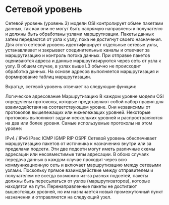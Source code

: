 # Сетевой уровень

Сетевой уровень (уровень 3) модели OSI контролирует обмен пакетами данных, так как они не могут быть напрямую направлены к получателю и должны быть обработаны узлами маршрутизации. Пакеты данных затем передаются от узла к узлу, пока не достигнут своего назначения. Для этого сетевой уровень идентифицирует отдельные сетевые узлы, устанавливает и закрывает соединительные каналы и отвечает за маршрутизацию и контроль потока данных. При отправке пакетов оцениваются адреса и данные маршрутизируются через сеть от узла к узлу. В общем случае, в узлах выше L3 обычно не происходит обработка данных. На основе адресов выполняется маршрутизация и формирование таблиц маршрутизации.

Вкратце, сетевой уровень отвечает за следующие функции:

Логическое адресование
Маршрутизацию
В каждом уровне модели OSI определены протоколы, которые представляют собой набор правил для взаимодействия на соответствующем уровне. Они независимы от протоколов вышележащих или нижележащих уровней. Некоторые протоколы выполняют задачи нескольких уровней и распространяются на два или более уровня. Самые используемые протоколы на этом уровне:

IPv4 / IPv6
IPsec
ICMP
IGMP
RIP
OSPF
Сетевой уровень обеспечивает маршрутизацию пакетов от источника к назначению внутри или за пределами подсети. Эти две подсети могут иметь различные схемы адресации или несовместимые типы адресации. В обоих случаях передача данных в каждом случае проходит через всю коммуникационную сеть и включает маршрутизацию между сетевыми узлами. Поскольку прямое взаимодействие между отправителем и получателем не всегда возможно из-за разных подсетей, пакеты должны быть пересылаться от узлов (маршрутизаторов), которые находятся на пути. Перенаправленные пакеты не достигают вышестоящих уровней, но им назначается новый промежуточный пункт назначения и отправляются на следующий узел.